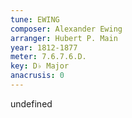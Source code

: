 ```yaml
---
tune: EWING
composer: Alexander Ewing
arranger: Hubert P. Main
year: 1812-1877
meter: 7.6.7.6.D.
key: D♭ Major
anacrusis: 0
---
```

undefined